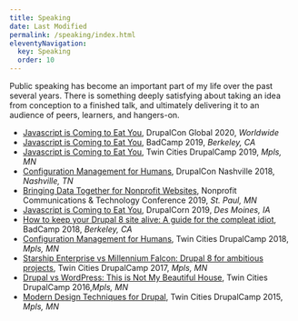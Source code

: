 ```yaml
---
title: Speaking
date: Last Modified 
permalink: /speaking/index.html
eleventyNavigation:
  key: Speaking
  order: 10
---
```

Public speaking has become an important part of my life over the past several years. There is something deeply satisfying about taking an idea from conception to a finished talk, and ultimately delivering it to an audience of peers, learners, and hangers-on. 

* [Javascript is Coming to Eat You](https://www.youtube.com/watch?v=n3VSJo8y4DU), DrupalCon Global 2020, *Worldwide* 
* [Javascript is Coming to Eat You](https://www.youtube.com/watch?v=U6GaFWERY1A&feature=youtu.be), BadCamp 2019, *Berkeley, CA*
* [Javascript is Coming to Eat You](https://www.youtube.com/watch?v=MpOJnm5oQqk&list=PLztBsFl4ot8vatMIOcbJDgWzbsXOSIElJ&index=8), Twin Cities DrupalCamp 2019, *Mpls, MN*
* [Configuration Management for Humans](https://www.youtube.com/watch?v=nLUHG5WTO60), DrupalCon Nashville 2018, *Nashville, TN*
* [Bringing Data Together for Nonprofit Websites](https://www.minnesotanonprofits.org/docs/default-source/download-centers/commtech/program.pdf?sfvrsn=bad690e7_2),  Nonprofit Communications & Technology Conference 2019, *St. Paul, MN*
* [Javascript is Coming to Eat You](https://www.youtube.com/watch?v=ebp3Kd7hD8g&feature=youtu.be), DrupalCorn 2019, *Des Moines, IA*
* [How to keep your Drupal 8 site alive: A guide for the compleat idiot](https://www.youtube.com/watch?v=8KewAt64LRU), BadCamp 2018, *Berkeley, CA*
* [Configuration Management for Humans](https://www.youtube.com/watch?v=d8NfjfzzdOg&list=PLztBsFl4ot8vBcGp9m_GqPRLq4hZWxUB_&index=9), Twin Cities DrupalCamp 2018, *Mpls, MN*
* [Starship Enterprise vs Millennium Falcon: Drupal 8 for ambitious projects](https://www.youtube.com/watch?v=TYAZMB4CiWY&list=PLztBsFl4ot8s6HszURmEhCNPWeiH-FDWb&index=30), Twin Cities DrupalCamp 2017, *Mpls, MN*
* [Drupal vs WordPress: This is Not My Beautiful House](https://www.youtube.com/watch?v=15i0Ca9f8eI&list=PLztBsFl4ot8v5Nv1Mj900XtJpiTEd0BG1&index=15), Twin Cities DrupalCamp 2016,*Mpls, MN* 
* [Modern Design Techniques for Drupal](https://www.youtube.com/watch?v=mcawM7Z-G0w&list=PLztBsFl4ot8tBLY2vOeiGc6U0UZA_iSov&index=13), Twin Cities DrupalCamp 2015, *Mpls, MN*



<!--stackedit_data:
eyJoaXN0b3J5IjpbMTY1OTQxNTU0OV19
-->
